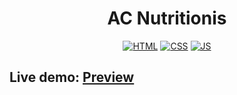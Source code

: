 <h1 align="center">AC Nutritionis</h1>

<div align="center">

[![HTML](https://img.shields.io/badge/HTML5-E34F26?style=for-the-badge&logo=html5&logoColor=white)](https://www.w3.org/TR/2014/REC-html5-20141028/) 
[![CSS](https://img.shields.io/badge/CSS3-1572B6?style=for-the-badge&logo=css3&logoColor=white)](https://www.w3.org/TR/2001/WD-css3-roadmap-20010523/) 
[![JS](https://img.shields.io/badge/JavaScript-F7DF1E?style=for-the-badge&logo=javascript&logoColor=black)](https://developer.mozilla.org/en-US/docs/Web/javascript)

</div>

## Live demo: [Preview](https://eldiosx.github.io/acnutritionis/)
